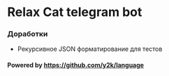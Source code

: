 # Relax Cat telegram bot

### Доработки

- Рекурсивное JSON форматирование для тестов

#### Powered by https://github.com/y2k/language
